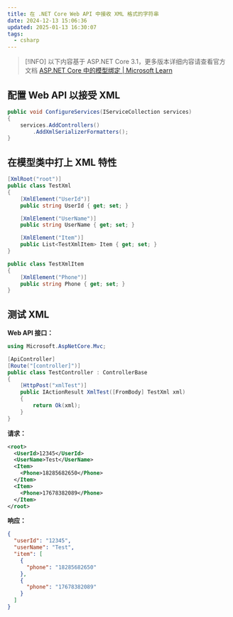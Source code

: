 ```yaml
---
title: 在 .NET Core Web API 中接收 XML 格式的字符串
date: 2024-12-13 15:06:36
updated: 2025-01-13 16:30:07
tags:
  - csharp
---
```


> [!INFO]
> 以下内容基于 ASP.NET Core 3.1，更多版本详细内容请查看官方文档 [ASP.NET Core 中的模型绑定 | Microsoft Learn](https://learn.microsoft.com/zh-cn/aspnet/core/mvc/models/model-binding?view=aspnetcore-3.1)

## 配置 Web API 以接受 XML

```csharp
public void ConfigureServices(IServiceCollection services)
{
    services.AddControllers()
        .AddXmlSerializerFormatters();
}
```

## 在模型类中打上 XML 特性

```csharp
[XmlRoot("root")]
public class TestXml
{
    [XmlElement("UserId")]
    public string UserId { get; set; }

    [XmlElement("UserName")]
    public string UserName { get; set; }

    [XmlElement("Item")]
    public List<TestXmlItem> Item { get; set; }
}

public class TestXmlItem
{
    [XmlElement("Phone")]
    public string Phone { get; set; }
}
```

## 测试 XML

**Web API 接口：**

```csharp
using Microsoft.AspNetCore.Mvc;

[ApiController]
[Route("[controller]")]
public class TestController : ControllerBase
{
    [HttpPost("xmlTest")]
    public IActionResult XmlTest([FromBody] TestXml xml)
    {
        return Ok(xml);
    }
}
```

**请求：**

```xml
<root>
  <UserId>12345</UserId>
  <UserName>Test</UserName>
  <Item>
    <Phone>18285682650</Phone>
  </Item>
  <Item>
    <Phone>17678382089</Phone>
  </Item>
</root>
```

**响应：**

```json
{
  "userId": "12345",
  "userName": "Test",
  "item": [
    {
      "phone": "18285682650"
    },
    {
      "phone": "17678382089"
    }
  ]
}
```

